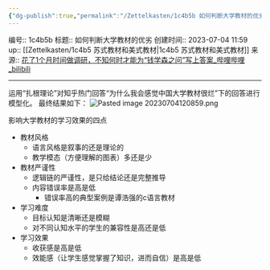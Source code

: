 ```yaml
---
{"dg-publish":true,"permalink":"/Zettelkasten/1c4b5b 如何判断大学教材的优劣/","dgPassFrontmatter":true}
---
```


编号:: 1c4b5b
标题:: 如何判断大学教材的优劣
创建时间:: 2023-07-04 11:59
up:: [[Zettelkasten/1c4b5 苏式教材和美式教材\|1c4b5 苏式教材和美式教材]]
来源:: [花了1个月时间做调研，不知何时才能为“钱学森之问”写上答案_哔哩哔哩_bilibili](https://www.bilibili.com/video/BV1Qo4y1A7Ag/?spm_id_from=333.1245.0.0&vd_source=bcf798ace50733030b9c7e1fb6a3a349)

---
运用“扎根理论”对知乎热门回答“为什么我会感觉中国大学教材很烂”下的回答进行模型化。
最终结果如下：
![Pasted image 20230704120859.png](/img/user/attachment/Pasted%20image%2020230704120859.png)

影响大学教材的学习效果的四点
- 教材风格
	- 语言风格是叙事的还是理论的
	- 教学模态（方便理解的图表）多还是少
- 教材严谨性
	- 逻辑链的严谨性，是只给结论还是完整推导
	- 内容错误率是高是低
		- 错误率高的典型案例是谭浩强的c语言教材
- 学习难度
	- 目标认知是清晰还是模糊
	- 对不同认知水平的学生的兼容性是高还是低
- 学习效果
	- 收获感是高是低
	- 效能感（让学生感觉掌握了知识，进而自信）是高是低